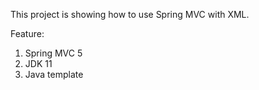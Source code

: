 This project is showing how to use Spring MVC with XML.

Feature:
1) Spring MVC 5
2) JDK 11
3) Java template